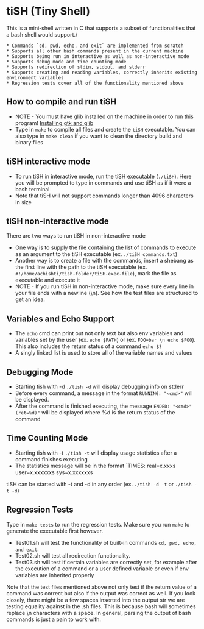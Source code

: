# tiSH (Tiny Shell)

This is a mini-shell written in C that supports a subset of functionalities that a bash shell would support.\

    * Commands `cd, pwd, echo, and exit` are implemented from scratch
    * Supports all other bash commands present in the current machine
    * Supports being run in interactive as well as non-interactive mode
    * Supports debug mode and time counting mode
    * Supports redirection of stdin, stdout, and stderr
    * Supports creating and reading variables, correctly inherits existing environment variables
    * Regression tests cover all of the functionality mentioned above

## How to compile and run tiSH
* NOTE - You must have glib installed on the machine in order to run this program! [Installing gtk and glib](https://stackoverflow.com/questions/5275196/)
* Type in `make` to compile all files and create the `tiSH` executable. You can also type in `make clean` if you want to clean the directory build and binary files

## tiSH interactive mode
* To run tiSH in interactive mode, run the tiSH executable (`./tiSH`). Here you will be prompted to type in commands and use tiSH as if it were a bash terminal
* Note that tiSH will not support commands longer than 4096 characters in size

## tiSH non-interactive mode
There are two ways to run tiSH in non-interactive mode
* One way is to supply the file containing the list of commands to execute as an argument to the tiSH executable (ex. `./tiSH commands.txt`)
* Another way is to create a file with the commands, insert a shebang as the first line with the path to the tiSH executable (ex. `#!/home/achishti/tish-folder/tiSH-exec-file`), mark the file as executable and execute it
* NOTE - If you run tiSH in non-interactive mode, make sure every line in your file ends with a newline (\n). See how the test files are structured to get an idea.

## Variables and Echo Support
* The `echo` cmd can print out not only text but also env variables and variables set by the user (ex. `echo $PATH`) or (ex. `FOO=bar \n echo $FOO`). This also includes the return status of a command `echo $?`
* A singly linked list is used to store all of the variable names and values

## Debugging Mode
* Starting tish with -d `./tish -d` will display debugging info on stderr
* Before every command, a message in the format `RUNNING: "<cmd>"` will be displayed.
* After the command is finished executing, the message `ENDED: "<cmd>" (ret=%d)"` will be displayed where %d is the return status of the command

## Time Counting Mode
* Starting tish with -t `./tish -t` will display usage statistics after a command finishes executing
* The statistics message will be in the format `TIMES: real=x.xxxs user=x.xxxxxxs sys=x.xxxxxxs

tiSH can be started with -t and -d in any order (ex. `./tish -d -t` or `./tish -t -d`)

## Regression Tests
Type in `make tests` to run the regression tests. Make sure you run `make` to generate the executable first however.
* Test01.sh will test the functionality of built-in commands `cd, pwd, echo, and exit`.
* Test02.sh will test all redirection functionality.
* Test03.sh will test if certain variables are correctly set, for example after the execution of a command or a user defined variable or even if env variables are inherited properly

Note that the test files mentioned above not only test if the return value of a command was correct but also if the output was correct as well. If you look closely, there might be a few spaces inserted into the output str we are testing equality against in the .sh files. This is because bash will sometimes replace \n characters with a space. In general, parsing the output of bash commands is just a pain to work with.